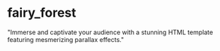 ﻿# fairy_forest
"Immerse and captivate your audience with a stunning HTML template featuring mesmerizing parallax effects."
